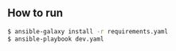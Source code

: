## How to run

```bash
$ ansible-galaxy install -r requirements.yaml
$ ansible-playbook dev.yaml
```
